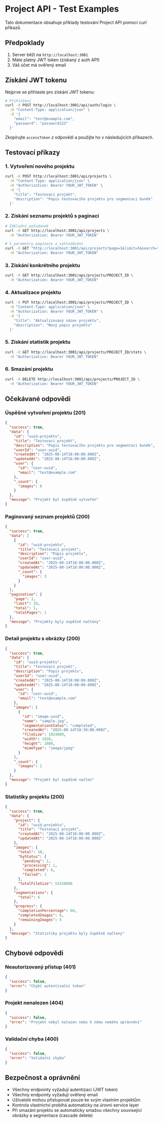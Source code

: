 # Project API - Test Examples

Tato dokumentace obsahuje příklady testování Project API pomocí curl příkazů.

## Předpoklady

1. Server běží na `http://localhost:3001`
2. Máte platný JWT token (získaný z auth API)
3. Váš účet má ověřený email

## Získání JWT tokenu

Nejprve se přihlaste pro získání JWT tokenu:

```bash
# Přihlášení
curl -X POST http://localhost:3001/api/auth/login \
  -H "Content-Type: application/json" \
  -d '{
    "email": "test@example.com",
    "password": "password123"
  }'
```

Zkopírujte `accessToken` z odpovědi a použijte ho v následujících příkazech.

## Testovací příkazy

### 1. Vytvoření nového projektu
```bash
curl -X POST http://localhost:3001/api/projects \
  -H "Content-Type: application/json" \
  -H "Authorization: Bearer YOUR_JWT_TOKEN" \
  -d '{
    "title": "Testovací projekt",
    "description": "Popis testovacího projektu pro segmentaci buněk"
  }'
```

### 2. Získání seznamu projektů s paginací
```bash
# Základní požadavek
curl -X GET http://localhost:3001/api/projects \
  -H "Authorization: Bearer YOUR_JWT_TOKEN"

# S parametry paginace a vyhledávání
curl -X GET "http://localhost:3001/api/projects?page=1&limit=5&search=test&sortBy=title&sortOrder=asc" \
  -H "Authorization: Bearer YOUR_JWT_TOKEN"
```

### 3. Získání konkrétního projektu
```bash
curl -X GET http://localhost:3001/api/projects/PROJECT_ID \
  -H "Authorization: Bearer YOUR_JWT_TOKEN"
```

### 4. Aktualizace projektu
```bash
curl -X PUT http://localhost:3001/api/projects/PROJECT_ID \
  -H "Content-Type: application/json" \
  -H "Authorization: Bearer YOUR_JWT_TOKEN" \
  -d '{
    "title": "Aktualizovaný název projektu",
    "description": "Nový popis projektu"
  }'
```

### 5. Získání statistik projektu
```bash
curl -X GET http://localhost:3001/api/projects/PROJECT_ID/stats \
  -H "Authorization: Bearer YOUR_JWT_TOKEN"
```

### 6. Smazání projektu
```bash
curl -X DELETE http://localhost:3001/api/projects/PROJECT_ID \
  -H "Authorization: Bearer YOUR_JWT_TOKEN"
```

## Očekávané odpovědi

### Úspěšné vytvoření projektu (201)
```json
{
  "success": true,
  "data": {
    "id": "uuid-projektu",
    "title": "Testovací projekt",
    "description": "Popis testovacího projektu pro segmentaci buněk",
    "userId": "user-uuid",
    "createdAt": "2025-08-14T18:00:00.000Z",
    "updatedAt": "2025-08-14T18:00:00.000Z",
    "user": {
      "id": "user-uuid",
      "email": "test@example.com"
    },
    "_count": {
      "images": 0
    }
  },
  "message": "Projekt byl úspěšně vytvořen"
}
```

### Paginovaný seznam projektů (200)
```json
{
  "success": true,
  "data": [
    {
      "id": "uuid-projektu",
      "title": "Testovací projekt",
      "description": "Popis projektu",
      "userId": "user-uuid",
      "createdAt": "2025-08-14T18:00:00.000Z",
      "updatedAt": "2025-08-14T18:00:00.000Z",
      "_count": {
        "images": 3
      }
    }
  ],
  "pagination": {
    "page": 1,
    "limit": 10,
    "total": 1,
    "totalPages": 1
  },
  "message": "Projekty byly úspěšně načteny"
}
```

### Detail projektu s obrázky (200)
```json
{
  "success": true,
  "data": {
    "id": "uuid-projektu",
    "title": "Testovací projekt",
    "description": "Popis projektu",
    "userId": "user-uuid",
    "createdAt": "2025-08-14T18:00:00.000Z",
    "updatedAt": "2025-08-14T18:00:00.000Z",
    "user": {
      "id": "user-uuid",
      "email": "test@example.com"
    },
    "images": [
      {
        "id": "image-uuid",
        "name": "sample.jpg",
        "segmentationStatus": "completed",
        "createdAt": "2025-08-14T18:30:00.000Z",
        "fileSize": 1024000,
        "width": 1920,
        "height": 1080,
        "mimeType": "image/jpeg"
      }
    ],
    "_count": {
      "images": 1
    }
  },
  "message": "Projekt byl úspěšně načten"
}
```

### Statistiky projektu (200)
```json
{
  "success": true,
  "data": {
    "project": {
      "id": "uuid-projektu",
      "title": "Testovací projekt",
      "createdAt": "2025-08-14T18:00:00.000Z",
      "updatedAt": "2025-08-14T18:00:00.000Z"
    },
    "images": {
      "total": 10,
      "byStatus": {
        "pending": 2,
        "processing": 1,
        "completed": 6,
        "failed": 1
      },
      "totalFileSize": 52428800
    },
    "segmentations": {
      "total": 6
    },
    "progress": {
      "completionPercentage": 60,
      "completedImages": 6,
      "remainingImages": 4
    }
  },
  "message": "Statistiky projektu byly úspěšně načteny"
}
```

## Chybové odpovědi

### Neautorizovaný přístup (401)
```json
{
  "success": false,
  "error": "Chybí autentizační token"
}
```

### Projekt nenalezen (404)
```json
{
  "success": false,
  "error": "Projekt nebyl nalezen nebo k němu nemáte oprávnění"
}
```

### Validační chyba (400)
```json
{
  "success": false,
  "error": "Validační chyba"
}
```

## Bezpečnost a oprávnění

- Všechny endpointy vyžadují autentizaci (JWT token)
- Všechny endpointy vyžadují ověřený email
- Uživatelé mohou přistupovat pouze ke svým vlastním projektům
- Kontrola vlastnictví probíhá automaticky na úrovni service layer
- Při smazání projektu se automaticky smažou všechny související obrázky a segmentace (cascade delete)